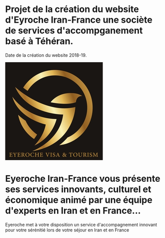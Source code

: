# Projet de la création du website d'Eyroche Iran-France une sociète de services d'accompganement basé à Téhéran.

Date de la création du website 2018-19.

![](https://github.com/Av-code80/Eyeroche/blob/master/logo.jpg)

# Eyeroche Iran-France vous présente ses services innovants, culturel et économique animé par une équipe d'experts en Iran et en France... 
Eyeroche met à votre disposition un service d'accompagnement innovant pour votre sérénitié lors de votre séjour en Iran et en France
